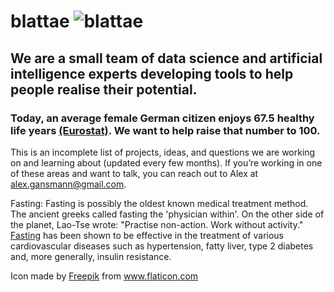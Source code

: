 # blattae <img src="http://s0288.pythonanywhere.com/static/insect_.png" alt="blattae" class="inline"/>

## We are a small team of data science and artificial intelligence experts developing tools to help people realise their potential. 
### Today, an average female German citizen enjoys 67.5 healthy life years <a href="http://ec.europa.eu/eurostat/statistics-explained/index.php?title=File:Healthy_life_years,_2015_(years)_YB17.png" title="Eurostat">(Eurostat)</a>. We want to help raise that number to 100.

This is an incomplete list of projects, ideas, and questions we are working on and learning about (updated every few months).
If you’re working in one of these areas and want to talk, you can reach out to Alex at alex.gansmann@gmail.com.


Fasting:
Fasting is possibly the oldest known medical treatment method. The ancient greeks called fasting the 'physician within'. On the other side of the planet, Lao-Tse wrote: "Practise non-action. Work without activity." <a href="http://fastingmovie.com/" title="Fasting">Fasting</a> has been shown to be effective in the treatment of various cardiovascular diseases such as hypertension, fatty liver, type 2 diabetes and, more generally, insulin resistance.





























Icon made by <a href="http://www.freepik.com" title="Freepik">Freepik</a> from www.flaticon.com
